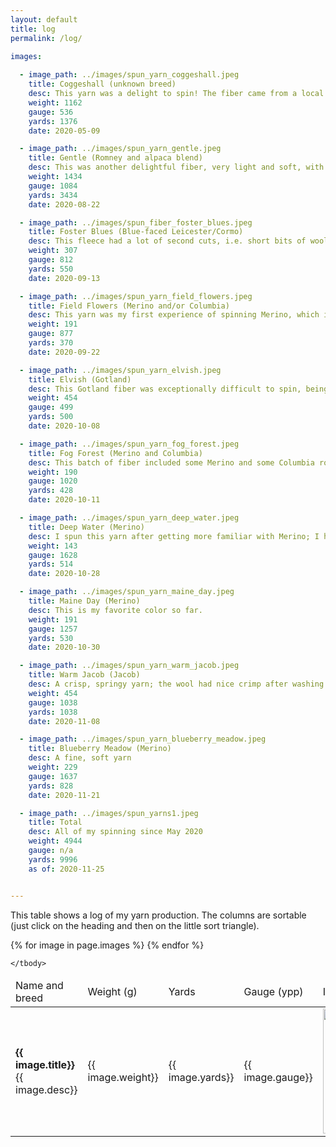 ```yaml
---
layout: default
title: log
permalink: /log/
    
images:

  - image_path: ../images/spun_yarn_coggeshall.jpeg
    title: Coggeshall (unknown breed)
    desc: This yarn was a delight to spin! The fiber came from a local wool producer at the RI Fiber Festival (held at Coggeshall Farm in Bristol) and the preparation was light and beautifully clean. 
    weight: 1162
    gauge: 536
    yards: 1376
    date: 2020-05-09

  - image_path: ../images/spun_yarn_gentle.jpeg
    title: Gentle (Romney and alpaca blend)
    desc: This was another delightful fiber, very light and soft, with enough crimp to hold together well even when spun fine. This was my first experiment in applying my friend Iris's advice to spin soft, ply hard to make a lofty yarn, and it was a revelation. 
    weight: 1434
    gauge: 1084
    yards: 3434
    date: 2020-08-22

  - image_path: ../images/spun_fiber_foster_blues.jpeg
    title: Foster Blues (Blue-faced Leicester/Cormo)
    desc: This fleece had a lot of second cuts, i.e. short bits of wool resulting from a second pass with the clippers, undesirable in fleece intended for spinning, which made for a somewhat lumpy yarn.  But apart from that, it's a very appealing fiber, fine and lustrous with a beautiful crimp.
    weight: 307
    gauge: 812
    yards: 550
    date: 2020-09-13

  - image_path: ../images/spun_yarn_field_flowers.jpeg
    title: Field Flowers (Merino and/or Columbia)
    desc: This yarn was my first experience of spinning Merino, which is very soft and light. The yarn is somewhat uneven in thickness, and also has a lot of white undyed patches which lighten up the overall colors, which were more vivid in the unspun fiber. 
    weight: 191
    gauge: 877
    yards: 370
    date: 2020-09-22

  - image_path: ../images/spun_yarn_elvish.jpeg
    title: Elvish (Gotland)
    desc: This Gotland fiber was exceptionally difficult to spin, being quite coarse and almost entirely lacking in crimp, so that it tended to fly apart. Although it needed a fair amount of twist to hold the yarn together, that same twist tended to make a very dense and heavy yarn.
    weight: 454
    gauge: 499
    yards: 500
    date: 2020-10-08

  - image_path: ../images/spun_yarn_fog_forest.jpeg
    title: Fog Forest (Merino and Columbia)
    desc: This batch of fiber included some Merino and some Columbia roving, which feel somewhat different. I should probably have divided them equally to create a more consistent yarn but instead I allowed them to mix more or less randomly, so the yarn has some softer patches (the Merino) and some that have a little more tooth (the Columbia).
    weight: 190
    gauge: 1020
    yards: 428
    date: 2020-10-11

  - image_path: ../images/spun_yarn_deep_water.jpeg
    title: Deep Water (Merino)
    desc: I spun this yarn after getting more familiar with Merino; I had better control and was able to spin a bit finer and more consistently. 
    weight: 143
    gauge: 1628
    yards: 514
    date: 2020-10-28

  - image_path: ../images/spun_yarn_maine_day.jpeg
    title: Maine Day (Merino)
    desc: This is my favorite color so far. 
    weight: 191
    gauge: 1257
    yards: 530
    date: 2020-10-30

  - image_path: ../images/spun_yarn_warm_jacob.jpeg
    title: Warm Jacob (Jacob)
    desc: A crisp, springy yarn; the wool had nice crimp after washing. 
    weight: 454
    gauge: 1038
    yards: 1038
    date: 2020-11-08

  - image_path: ../images/spun_yarn_blueberry_meadow.jpeg
    title: Blueberry Meadow (Merino)
    desc: A fine, soft yarn 
    weight: 229
    gauge: 1637
    yards: 828
    date: 2020-11-21

  - image_path: ../images/spun_yarns1.jpeg
    title: Total
    desc: All of my spinning since May 2020 
    weight: 4944
    gauge: n/a
    yards: 9996
    as of: 2020-11-25


---
```

<p>This table shows a log of my yarn production. The columns are sortable (just click on the heading and then on the little sort triangle).</p>

<table class="sortable" width="100%">
	<thead>
		<tr class="log">
			<td width="30%">Name and breed</td>
			<td width="10%">Weight (g)</td>
			<td width="10%">Yards</td>
			<td width="10%">Gauge (ypp)</td>
			<td width="30%">Image</td>
			<td width="10%">Date completed</td>
		</tr>
	</thead>
	<tbody>
  {% for image in page.images %}
    <tr class="log">
    <td class="txt"><strong>{{ image.title}}</strong><br/>{{ image.desc}}</td>
    <td class="num">{{ image.weight}}</td>
    <td class="num">{{ image.yards}}</td>
    <td class="num">{{ image.gauge}}</td>
    <td><img src="{{ image.image_path }}" height="200px" alt="{{ image.title}}" title="{{ image.title}}"/></td>
    <td class="date">{{ image.date}}</td>
    </tr>
  {% endfor %}
  
  	</tbody>
</table>